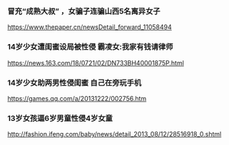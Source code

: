 ### 冒充“成熟大叔” ，女骗子连骗山西5名离异女子
https://www.thepaper.cn/newsDetail_forward_11058494

### 14岁少女遭闺蜜设局被性侵 霸凌女:我家有钱请律师
https://news.163.com/18/0721/02/DN733BH40001875P.html

### 14岁少女助两男性侵闺蜜 自己在旁玩手机
https://games.qq.com/a/20131222/002756.htm

### 13岁女孩逼6岁男童性侵4岁女童
http://fashion.ifeng.com/baby/news/detail_2013_08/12/28516918_0.shtml
